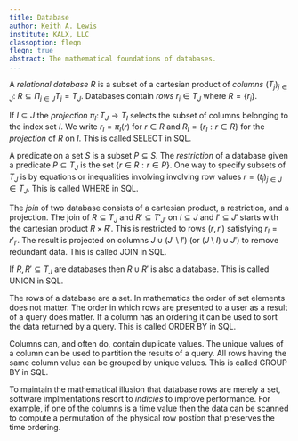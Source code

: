 ```yaml
---
title: Database
author: Keith A. Lewis
institute: KALX, LLC
classoption: fleqn
fleqn: true
abstract: The mathematical foundations of databases.
...
```


A _relational database_ $R$ is a subset of a cartesian product of _columns_ $(T_j)_{j\in J}$:
$R\subseteq \Pi_{j\in J} T_j = T_J$.
Databases contain _rows_ $r_i\in T_J$ where $R = \{r_i\}$.

If $I\subseteq J$ the _projection_ $\pi_I\colon T_J\to T_I$
selects the subset of columns belonging to the index set $I$.
We write $r_I = \pi_I(r)$ for $r\in R$ and $R_I = \{r_I:r\in R\}$
for the _projection_ of $R$ on $I$. This is called SELECT in SQL.

A predicate on a set $S$ is a subset $P\subseteq S$. The _restriction_
of a database given a predicate $P\subseteq T_J$ is
the set $\{r\in R:r\in P\}$. One way to specify subsets of
$T_J$ is by equations or inequalities involving involving
row values $r = (t_j)_{j\in J} \in T_J$.
This is called WHERE in SQL.

The _join_ of two database consists of a cartesian product, a restriction,
and a projection. The join of $R\subseteq T_J$ and $R'\subseteq T'_{J'}$
on $I\subseteq J$ and $I'\subseteq J'$
starts with the cartesian product $R\times R'$. This is restricted
to rows $(r,r')$ satisfying $r_I = r'_{I'}$. The result is
projected on columns $J\cup (J'\setminus I')$ (or $(J\setminus I)\cup J'$)
to remove redundant data. This is called JOIN in SQL.

If $R,R'\subseteq T_J$ are databases then $R\cup R'$ is also a database.
This is called UNION in SQL.

The rows of a database are a set. In mathematics the order of set
elements does not matter.
The order in which rows are presented to a user as a result of a query does matter.
If a column has an ordering it can be used to sort the data returned by a query.
This is called ORDER BY in SQL.

Columns can, and often do, contain duplicate values. The unique values
of a column can be used to partition the results of a query. All rows
having the same column value can be grouped by unique values. This
is called GROUP BY in SQL.

To maintain the mathematical illusion that database rows are merely a set,
software implmentations resort to _indicies_ to improve performance. For
example, if one of the columns is a time value then the data can be
scanned to compute a permutation of the physical row postion that
preserves the time ordering.
